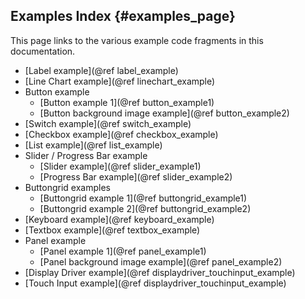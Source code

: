 ## Examples Index {#examples_page}

This page links to the various example code fragments in this documentation.

 - [Label example](@ref label_example)
 - [Line Chart example](@ref linechart_example)
 - Button example
    - [Button example 1](@ref button_example1)
    - [Button background image example](@ref button_example2)
 - [Switch example](@ref switch_example)
 - [Checkbox example](@ref checkbox_example)
 - [List example](@ref list_example)
 - Slider / Progress Bar example
    - [Slider example](@ref slider_example1)
    - [Progress Bar example](@ref slider_example2)
 - Buttongrid examples
    - [Buttongrid example 1](@ref buttongrid_example1)
    - [Buttongrid example 2](@ref buttongrid_example2)
 - [Keyboard example](@ref keyboard_example)
 - [Textbox example](@ref textbox_example)
 - Panel example
    - [Panel example 1](@ref panel_example1)
    - [Panel background image example](@ref panel_example2)
 - [Display Driver example](@ref displaydriver_touchinput_example)
 - [Touch Input example](@ref displaydriver_touchinput_example)

